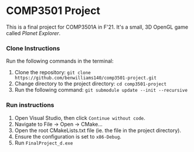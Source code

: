 # COMP3501 Project
This is a final project for COMP3501A in F'21. It's a small, 3D OpenGL game called *Planet Explorer*.

### Clone Instructions
Run the following commands in the terminal:
1. Clone the repository: `git clone https://github.com/benwilliams140/comp3501-project.git`
2. Change directory to the project directory: `cd comp3501-project`
3. Run the following command: `git submodule update --init --recursive`

### Run instructions
1. Open Visual Studio, then click `Continue without code`.
2. Navigate to File -> Open -> CMake...
3. Open the root CMakeLists.txt file (ie. the file in the project directory).
4. Ensure the configuration is set to `x86-Debug`.
5. Run `FinalProject_d.exe`